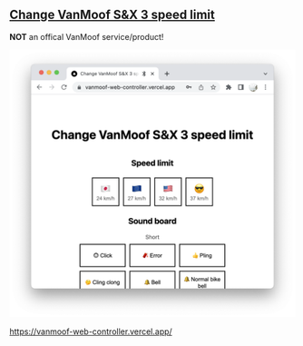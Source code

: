 ## [Change VanMoof S&X 3 speed limit](https://vanmoof-web-controller.vercel.app/)

**NOT** an offical VanMoof service/product!

![preview](public/screenshot_light.png?raw=true "preview")

https://vanmoof-web-controller.vercel.app/
